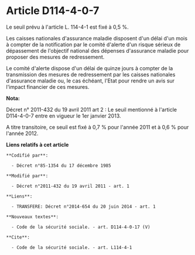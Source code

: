 # Article D114-4-0-7

Le seuil prévu à l'article L. 114-4-1 est fixé à 0,5 %. 

Les caisses nationales d'assurance maladie disposent d'un délai d'un mois à compter de la notification par le comité d'alerte
d'un risque sérieux de dépassement de l'objectif national des dépenses d'assurance maladie pour proposer des mesures de
redressement. 

Le comité d'alerte dispose d'un délai de quinze jours à compter de la transmission des mesures de redressement par les
caisses nationales d'assurance maladie ou, le cas échéant, l'Etat pour rendre un avis sur l'impact financier de ces mesures.

**Nota:**

Décret n° 2011-432 du 19 avril 2011 art 2 : Le seuil mentionné à l'article D114-4-0-7 entre en vigueur le 1er janvier 2013.

A titre transitoire, ce seuil est fixé à 0,7 % pour l'année 2011 et à 0,6 % pour l'année 2012.

**Liens relatifs à cet article**

	**Codifié par**:

	  - Décret n°85-1354 du 17 décembre 1985

	**Modifié par**:

	  - Décret n°2011-432 du 19 avril 2011 - art. 1

	**Liens**:

	  - TRANSFERE: Décret n°2014-654 du 20 juin 2014 - art. 1

	**Nouveaux textes**:

	  - Code de la sécurité sociale. - art. D114-4-0-17 (V)

	**Cite**:

	  - Code de la sécurité sociale. - art. L114-4-1
